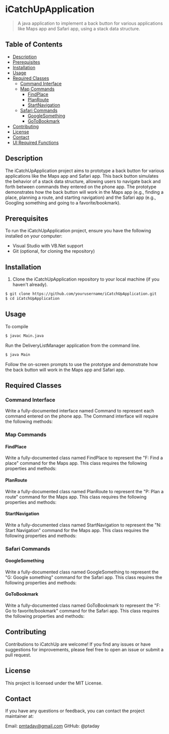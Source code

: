 # iCatchUpApplication

> A java application to implement a back button for various applications like Maps app and Safari app, using a stack data structure.

## Table of Contents

- [Description](#description)
- [Prerequisites](#prerequisites)
- [Installation](#installation)
- [Usage](#usage)
- [Required Classes](#required-classes)
  - [Command Interface](#command-interface)
  - [Map Commands](#map-commands)
    - [FindPlace](#findplace)
    - [PlanRoute](#planroute)
    - [StartNavigation](#startnavigation)
  - [Safari Commands](#safari-commands)
    - [GoogleSomething](#googlesomething)
    - [GoToBookmark](#gotobookmark)
- [Contributing](#contributing)
- [License](#license)
- [Contact](#contact)
- [UI Required Functions](#ui-required-functions)

## Description

The iCatchUpApplication project aims to prototype a back button for various applications like the Maps app and Safari app. This back button simulates the behavior of a stack data structure, allowing users to navigate back and forth between commands they entered on the phone app. The prototype demonstrates how the back button will work in the Maps app (e.g., finding a place, planning a route, and starting navigation) and the Safari app (e.g., Googling something and going to a favorite/bookmark).

## Prerequisites

To run the iCatchUpApplication project, ensure you have the following installed on your computer:

- Visual Studio with VB.Net support
- Git (optional, for cloning the repository)

## Installation

1. Clone the iCatchUpApplication repository to your local machine (if you haven't already).

```bash
$ git clone https://github.com/yourusername/iCatchUpApplication.git
$ cd iCatchUpApplication
```
## Usage
To compile 
```bash
$ javac Main.java
```
Run the DeliveryListManager application from the command line.
```bash
$ java Main
```
Follow the on-screen prompts to use the prototype and demonstrate how the back button will work in the Maps app and Safari app.

## Required Classes

### Command Interface
Write a fully-documented interface named Command to represent each command entered on the phone app. The Command interface will require the following methods:

### Map Commands
#### FindPlace
Write a fully-documented class named FindPlace to represent the "F: Find a place" command for the Maps app. This class requires the following properties and methods:

#### PlanRoute
Write a fully-documented class named PlanRoute to represent the "P: Plan a route" command for the Maps app. This class requires the following properties and methods:

#### StartNavigation
Write a fully-documented class named StartNavigation to represent the "N: Start Navigation" command for the Maps app. This class requires the following properties and methods:

### Safari Commands
#### GoogleSomething
Write a fully-documented class named GoogleSomething to represent the "G: Google something" command for the Safari app. This class requires the following properties and methods:

#### GoToBookmark
Write a fully-documented class named GoToBookmark to represent the "F: Go to favorite/bookmark" command for the Safari app. This class requires the following properties and methods:

## Contributing
Contributions to iCatchUp are welcome! If you find any issues or have suggestions for improvements, please feel free to open an issue or submit a pull request.

## License
This project is licensed under the MIT License.

## Contact
If you have any questions or feedback, you can contact the project maintainer at:

Email: pmtaday@gmail.com
GitHub: @ptaday
